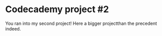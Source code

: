 # Codecademy project #2
You ran into my second project! 
Here a bigger projectthan the precedent indeed.
